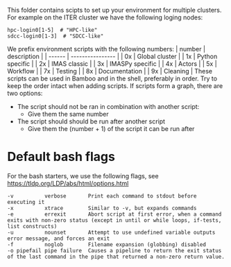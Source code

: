 This folder contains scipts to set up your environment for multiple clusters.
For example on the ITER cluster we have the following loging nodes:
```
hpc-login0[1-5]  # "HPC-like"
sdcc-login0[1-3]  # "SDCC-like"
```
We prefix environment scripts with the following numbers:
| number | description      |
| ------ | ---------------- |
|   0x   | Global cluster   |
|   1x   | Python specific  |
|   2x   | IMAS classic     |
|   3x   | IMASPy specific  |
|   4x   | Actors           |
|   5x   | Workflow         |
|   7x   | Testing          |
|   8x   | Documentation    |
|   9x   | Cleaning         |
These scripts can be used in Bamboo and in the shell, preferably in order.
Try to keep the order intact when adding scripts. If scripts form a graph, there are two options:
- The script should not be ran in combination with another script:
    - Give them the same number
- The script should should be run after another script
    - Give them the (number + 1) of the script it can be run after

# Default bash flags
For the bash starters, we use the following flags, see https://tldp.org/LDP/abs/html/options.html
```
-v          verbose       Print each command to stdout before executing it
-x          xtrace        Similar to -v, but expands commands
-e          errexit       Abort script at first error, when a command exits with non-zero status (except in until or while loops, if-tests, list constructs)
-u          nounset       Attempt to use undefined variable outputs error message, and forces an exit
-f          noglob        Filename expansion (globbing) disabled
-o pipefail pipe failure  Causes a pipeline to return the exit status of the last command in the pipe that returned a non-zero return value.
```
